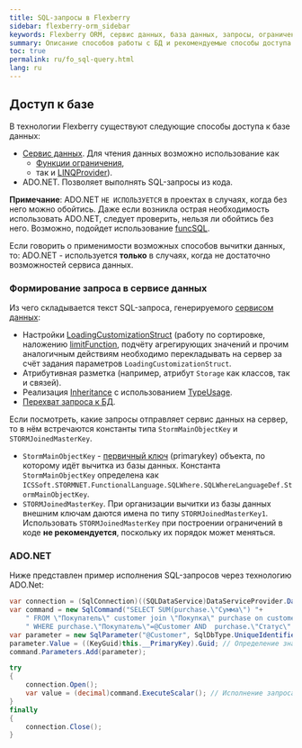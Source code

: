 ```yaml
---
title: SQL-запросы в Flexberry
sidebar: flexberry-orm_sidebar
keywords: Flexberry ORM, сервис данных, база данных, запросы, ограничения, ADO.NET
summary: Описание способов работы с БД и рекомендуемые способы доступа к БД
toc: true
permalink: ru/fo_sql-query.html
lang: ru
---
```


## Доступ к базе

В технологии Flexberry существуют следующие способы доступа к базе данных:

* [Сервис данных](fo_data-service.html). Для чтения данных возможно использование как
	* [Функции ограничения](fo_limit-function.html),
	* так и [LINQProvider](fo_linq-provider.html)).
* ADO.NET. Позволяет выполнять SQL-запросы из кода.

 __Примечание__: ADO.NET `НЕ ИСПОЛЬЗУЕТСЯ` в проектах в случаях, когда без него можно обойтись. Даже если возникла острая необходимость использовать ADO.NET, следует проверить, нельзя ли обойтись без него. Возможно, подойдет использование [funcSQL](fo_func-sql.html).

Если говорить о применимости возможных способов вычитки данных, то: ADO.NET - используется __только__ в случаях, когда не достаточно возможностей сервиса данных.

### Формирование запроса в сервисе данных

Из чего складывается текст SQL-запроса, генерируемого [сервисом данных](fo_data-service.html):

* Настройки [LoadingCustomizationStruct](fo_loading-customization-struct.html) (работу по сортировке, наложению [limitFunction](fo_limit-function.html), подчёту агрегирующих значений и прочим аналогичным действиям необходимо перекладывать на сервер за счёт задания параметров `LoadingCustomizationStruct`.
* Атрибутивная разметка (например, атрибут `Storage` как классов, так и связей).
* Реализация [Inheritance](fd_inheritance.html) с иcпользованием [TypeUsage](fo_type-usage-problem.html).
* [Перехват запроса к БД](fo_intercept-formation-sql-query.html).

Если посмотреть, какие запросы отправляет сервис данных на сервер, то в нём встречаются константы типа `StormMainObjectKey` и `STORMJoinedMasterKey`.

* ``StormMainObjectKey`` - [первичный ключ](fo_primary-keys-objects.html) (primarykey)  объекта, по которому идёт вычитка из базы данных. Константа `StormMainObjectKey` определена как `ICSSoft.STORMNET.FunctionalLanguage.SQLWhere.SQLWhereLanguageDef.StormMainObjectKey`.
* ``STORMJoinedMasterKey``. При организации вычитки из базы данных внешним ключам даются имена по типу `STORMJoinedMasterKey1`. Использовать `STORMJoinedMasterKey` при построении ограничений в коде __не рекомендуется__, поскольку их порядок может меняться.

### ADO.NET

Ниже представлен пример исполнения SQL-запросов через технологию ADO.Net:

``` csharp
var connection = (SqlConnection)((SQLDataService)DataServiceProvider.DataService).GetConnection(); // DataServiceProvider устарел; вместо него используйте внедрение зависимостей.
var command = new SqlCommand("SELECT SUM(purchase.\"Сумма\") "+
	" FROM \"Покупатель\" customer join \"Покупка\" purchase on customer.\"primaryKey\" = purchase.\"Покупатель\" "+
	" WHERE purchase.\"Покупатель\"=@Customer AND  purchase.\"Статус\" = \'Оплачено\' ", connection); //формирование запроса
var parameter = new SqlParameter("@Customer", SqlDbType.UniqueIdentifier);
parameter.Value = ((KeyGuid)this.__PrimaryKey).Guid; // Определение значения параметра.
command.Parameters.Add(parameter);

try
{
	connection.Open();
	var value = (decimal)command.ExecuteScalar(); // Исполнение запроса.
}
finally
{
	connection.Close();
}
```
